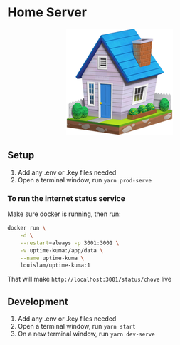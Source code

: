 # Home Server

<p align="center">
  <img width="240" height="240" src="./home.png">
</p>

## Setup

1. Add any .env or .key files needed
1. Open a terminal window, run `yarn prod-serve`

### To run the internet status service

Make sure docker is running, then run:

```sh
docker run \
    -d \
    --restart=always -p 3001:3001 \
    -v uptime-kuma:/app/data \
    --name uptime-kuma \
    louislam/uptime-kuma:1
```

That will make `http://localhost:3001/status/chove` live

## Development

1. Add any .env or .key files needed
1. Open a terminal window, run `yarn start`
1. On a new terminal window, run `yarn dev-serve`
